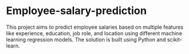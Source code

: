 # Employee-salary-prediction
This project aims to predict employee salaries based on multiple features like experience, education, job role, and location using different machine learning regression models. The solution is built using Python and scikit-learn.
